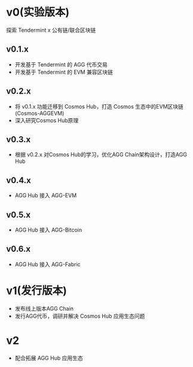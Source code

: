 # v0(实验版本)

探索 Tendermint x 公有链/联合区块链


## v0.1.x

- 开发基于 Tendermint 的 AGG 代币交易
- 开发基于 Tendermint 的 EVM 兼容区块链

## v0.2.x

- 将 v0.1.x 功能迁移到 Cosmos Hub，打造 Cosmos 生态中的EVM区块链(Cosmos-AGGEVM)
- 深入研究Cosmos Hub原理

## v0.3.x

- 根据 v0.2.x 对Cosmos Hub的学习，优化AGG Chain架构设计，打造AGG Hub

## v0.4.x

- AGG Hub 接入 AGG-EVM

## v0.5.x

- AGG Hub 接入 AGG-Bitcoin

## v0.6.x

- AGG Hub 接入 AGG-Fabric

# v1(发行版本)

- 发布线上版本AGG Chain
- 发行AGG代币，调研并解决 Cosmos Hub 应用生态问题

# v2

- 配合拓展 AGG Hub 应用生态